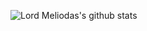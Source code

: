 ![Lord Meliodas's github stats](https://github-readme-stats.vercel.app/api?username=Lordme1iodas&count_private=true&theme=radical)
